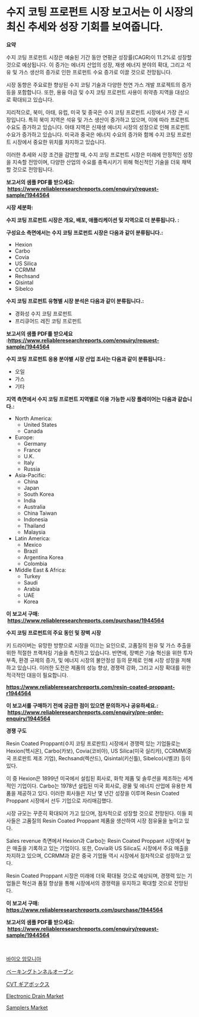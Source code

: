 <p><h1>수지 코팅 프로펀트 시장 보고서는 이 시장의 최신 추세와 성장 기회를 보여줍니다.</h1></p><p><strong>요약</strong></p>
<p><p>수지 코팅 프로펀트 시장은 예술된 기간 동안 연평균 성장률(CAGR)이 11.2%로 성장할 것으로 예상됩니다. 이 증가는 에너지 산업의 성장, 재생 에너지 분야의 확대, 그리고 석유 및 가스 생산의 증가로 인한 프로펀트 수요 증가로 이끌 것으로 전망됩니다.</p><p>시장 동향은 주요로한 향상된 수지 코팅 기술과 다양한 천연 가스 개발 프로젝트의 증가 등을 포함합니다. 또한, 용융 야금 및 수지 코팅 프로펀트 사용이 취약층 지역을 대상으로 확대되고 있습니다.</p><p>지리적으로, 북미, 아태, 유럽, 미국 및 중국은 수지 코팅 프로펀트 시장에서 가장 큰 시장입니다. 특히 북미 지역은 석유 및 가스 생산이 증가하고 있으며, 이에 따라 프로펀트 수요도 증가하고 있습니다. 아태 지역은 신재생 에너지 시장의 성장으로 인해 프로펀트 수요가 증가하고 있습니다. 미국과 중국은 에너지 수요의 증가와 함께 수지 코팅 프로펀트 시장에서 중요한 위치를 차지하고 있습니다.</p><p>이러한 추세와 시장 조건을 감안할 때, 수지 코팅 프로펀트 시장은 미래에 안정적인 성장을 지속할 전망이며, 다양한 산업의 수요를 충족시키기 위해 혁신적인 기술을 더욱 채택할 것으로 전망됩니다.</p></p>
<p><strong>보고서의 샘플 PDF를 받으세요: &nbsp;<a href="https://www.reliableresearchreports.com/enquiry/request-sample/1944564">https://www.reliableresearchreports.com/enquiry/request-sample/1944564</a></strong></p>
<p><strong>시장 세분화:</strong></p>
<p><strong> 수지 코팅 프로펀트 시장은 개요, 배포, 애플리케이션 및 지역으로 더 분류됩니다. :</strong></p>
<p><strong>구성요소 측면에서는 수지 코팅 프로펀트 시장은 다음과 같이 분류됩니다.:</strong></p>
<p><ul><li>Hexion</li><li>Carbo</li><li>Covia</li><li>US Silica</li><li>CCRMM</li><li>Rechsand</li><li>Qisintal</li><li>Sibelco</li></ul></p>
<p><strong> 수지 코팅 프로펀트 유형별 시장 분석은 다음과 같이 분류됩니다.:</strong></p>
<p><ul><li>경화성 수지 코팅 프로펀트</li><li>프리큐어드 레진 코팅 프로펀트</li></ul></p>
<p><strong>보고서의 샘플 PDF를 받으세요 :<a href="https://www.reliableresearchreports.com/enquiry/request-sample/1944564">https://www.reliableresearchreports.com/enquiry/request-sample/1944564</a></strong></p>
<p><strong> 수지 코팅 프로펀트 응용 분야별 시장 산업 조사는 다음과 같이 분류됩니다.:</strong></p>
<p><ul><li>오일</li><li>가스</li><li>기타</li></ul></p>
<p><strong>지역 측면에서 수지 코팅 프로펀트 지역별로 이용 가능한 시장 플레이어는 다음과 같습니다.:</strong></p>
<p><ul>
    <li>
        North America:
        <ul>
            <li>United States</li>
            <li>Canada</li>
        </ul>
    </li>
    <li>
        Europe:
        <ul>
            <li>Germany</li>
            <li>France</li>
            <li>U.K.</li>
            <li>Italy</li>
            <li>Russia</li>
        </ul>
    </li>
    <li>
        Asia-Pacific:
        <ul>
            <li>China</li>
            <li>Japan</li>
            <li>South Korea</li>
            <li>India</li>
            <li>Australia</li>
            <li>China Taiwan</li>
            <li>Indonesia</li>
            <li>Thailand</li>
            <li>Malaysia</li>
        </ul>
    </li>
    <li>
        Latin America:
        <ul>
            <li>Mexico</li>
            <li>Brazil</li>
            <li>Argentina Korea</li>
            <li>Colombia</li>
        </ul>
    </li>
    <li>
        Middle East & Africa:
        <ul>
            <li>Turkey</li>
            <li>Saudi</li>
            <li>Arabia</li>
            <li>UAE</li>
            <li>Korea</li>
        </ul>
    </li>
    </ul></p>
<p><strong>이 보고서 구매: &nbsp;<a href="https://www.reliableresearchreports.com/purchase/1944564">https://www.reliableresearchreports.com/purchase/1944564</a></strong></p>
<p><strong>수지 코팅 프로펀트의 주요 동인 및 장벽 시장</strong></p>
<p><p>키 드라이버는 유망한 방향으로 시장을 이끄는 요인으로, 고품질의 원유 및 가스 추출을 위한 적절한 프랙처링 기술을 촉진하고 있습니다. 반면에, 장벽은 기술 혁신을 위한 투자 부족, 환경 규제의 증가, 및 에너지 시장의 불안정성 등의 문제로 인해 시장 성장을 저해하고 있습니다. 이러한 도전은 제품의 성능 향상, 경쟁력 강화, 그리고 시장 확대를 위한 적극적인 대응이 필요합니다.</p></p>
<p><strong><a href="https://www.reliableresearchreports.com/resin-coated-proppant-r1944564">https://www.reliableresearchreports.com/resin-coated-proppant-r1944564</a></strong></p>
<p><strong>이 보고서를 구매하기 전에 궁금한 점이 있으면 문의하거나 공유하세요.: &nbsp;<a href="https://www.reliableresearchreports.com/enquiry/pre-order-enquiry/1944564">https://www.reliableresearchreports.com/enquiry/pre-order-enquiry/1944564</a></strong></p>
<p><strong>경쟁 구도</strong></p>
<p><p>Resin Coated Proppant(수지 코팅 프로판트) 시장에서 경쟁력 있는 기업들로는 Hexion(헥시온), Carbo(카보), Covia(코비아), US Silica(미국 실리카), CCRMM(중국 프로판트 제조 기업), Rechsand(렉산드), Qisintal(키신틀), Sibelco(시벨코) 등이 있다.</p><p>이 중 Hexion은 1899년 미국에서 설립된 회사로, 화학 제품 및 솔루션을 제조하는 세계적인 기업이다. Carbo는 1978년 설립된 미국 회사로, 광물 및 에너지 산업에 유용한 제품을 제공하고 있다. 이러한 회사들은 지난 몇 년간 성장을 이루며 Resin Coated Proppant 시장에서 선두 기업으로 자리매김했다.</p><p>시장 규모는 꾸준히 확대되어 가고 있으며, 점차적으로 성장할 것으로 전망된다. 이들 회사들은 고품질의 Resin Coated Proppant 제품을 생산하여 시장 점유율을 높이고 있다.</p><p>Sales revenue 측면에서 Hexion과 Carbo는 Resin Coated Proppant 시장에서 높은 매출을 기록하고 있는 기업이다. 또한, Covia와 US Silica도 시장에서 주요 매출을 차지하고 있으며, CCRMM과 같은 중국 기업들 역시 시장에서 점차적으로 성장하고 있다.</p><p>Resin Coated Proppant 시장은 미래에 더욱 확대될 것으로 예상되며, 경쟁력 있는 기업들은 혁신과 품질 향상을 통해 시장에서의 경쟁력을 유지하고 확대할 것으로 전망된다.</p></p>
<p><strong>이 보고서 구매: &nbsp; <a href="https://www.reliableresearchreports.com/purchase/1944564">https://www.reliableresearchreports.com/purchase/1944564</a></strong></p>
<p><strong>보고서의 샘플 PDF를 받으세요: &nbsp;<a href="https://www.reliableresearchreports.com/enquiry/request-sample/1944564">https://www.reliableresearchreports.com/enquiry/request-sample/1944564</a></strong><strong></strong></p>
<p>&nbsp;</p>
<p><p><a href="https://github.com/mpodehpw07370073/Market-Research-Report-List-1/blob/main/204217223051.md">바이오 암모니아</a></p><p><a href="https://github.com/moulafa/Market-Research-Report-List-1/blob/main/310242025263.md">ベーキングトンネルオーブン</a></p><p><a href="https://github.com/SantosDicki04/Market-Research-Report-List-1/blob/main/822075925264.md">CVT ギアボックス</a></p><p><a href="https://issuu.com/reportprime-2/docs/electronic-drain-market-size-2030.pptx">Electronic Drain Market</a></p><p><a href="https://view.publitas.com/reportprime-1/samplers-market-insights-into-market-cagr-market-trends-and-growth-strategies/">Samplers Market</a></p></p>